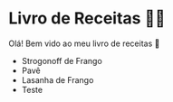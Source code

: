 # Livro de Receitas :man_cook:

Olá! Bem vido ao meu livro de receitas :wave:

- Strogonoff de Frango
- Pavê
- Lasanha de Frango
- Teste

